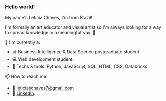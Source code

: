 ### Hello world!

<!--
**leticiaschaves/leticiaschaves** is a ✨ _special_ ✨ repository because its `README.md` (this file) appears on your GitHub profile.

Here are some ideas to get you started:

- 🔭 I’m currently working on ...
- 🌱 I’m currently learning ...
- 👯 I’m looking to collaborate on ...
- 🤔 I’m looking for help with ...
- 💬 Ask me about ...
- 📫 How to reach me: ...
- 😄 Pronouns: ...
- ⚡ Fun fact: ...
👋
-->
My name's Letícia Chaves, I'm from Brazil!

I'm formally an art educator and visual artist so I'm always looking for a way to spread knowledge in a meaningful way. :art:

🌱 I'm currently a:
- :bar_chart: Business Intelligence & Data Science postgraduate student.
- :computer: Web development student.
- :paperclip: Techs & tools: Python, JavaScript, SQL, HTML, CSS, Databricks.

📫 How to reach me:
- :envelope_with_arrow: leticiaschaves7@gmail.com
- :paperclip: [LinkedIn](linkedin.com/in/leticiaschaves).


